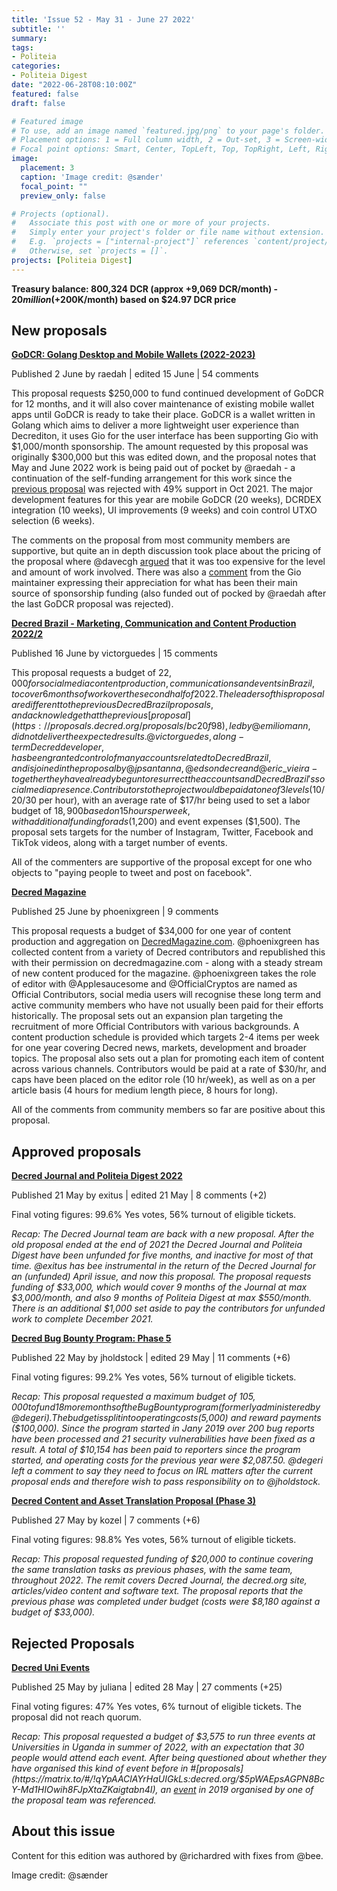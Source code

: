 ```yaml
---
title: 'Issue 52 - May 31 - June 27 2022'
subtitle: ''
summary: 
tags:
- Politeia
categories:
- Politeia Digest
date: "2022-06-28T08:10:00Z"
featured: false
draft: false

# Featured image
# To use, add an image named `featured.jpg/png` to your page's folder.
# Placement options: 1 = Full column width, 2 = Out-set, 3 = Screen-width
# Focal point options: Smart, Center, TopLeft, Top, TopRight, Left, Right, BottomLeft, Bottom, BottomRight
image:
  placement: 3
  caption: 'Image credit: @sænder'
  focal_point: ""
  preview_only: false

# Projects (optional).
#   Associate this post with one or more of your projects.
#   Simply enter your project's folder or file name without extension.
#   E.g. `projects = ["internal-project"]` references `content/project/deep-learning/index.md`.
#   Otherwise, set `projects = []`.
projects: [Politeia Digest]
---
```


**Treasury balance: 800,324 DCR (approx +9,069 DCR/month) - $20 million (+$200K/month) based on $24.97 DCR price**

## New proposals

**[GoDCR: Golang Desktop and Mobile Wallets (2022-2023)](https://proposals.decred.org/record/0ef42e5)**

Published 2 June by raedah | edited 15 June | 54 comments

This proposal requests $250,000 to fund continued development of GoDCR for 12 months, and it will also cover maintenance of existing mobile wallet apps until GoDCR is ready to take their place. GoDCR is a wallet written in Golang which aims to deliver a more lightweight user experience than Decrediton, it uses Gio for the user interface has been supporting Gio with $1,000/month sponsorship. The amount requested by this proposal was originally $300,000 but this was edited down, and the proposal notes that May and June 2022 work is being paid out of pocket by @raedah - a continuation of the self-funding arrangement for this work since the [previous proposal](https://proposals.decred.org/record/f7d9fc8) was rejected with 49% support in Oct 2021. The major development features for this year are mobile GoDCR (20 weeks), DCRDEX integration (10 weeks), UI improvements (9 weeks) and coin control UTXO selection (6 weeks).

The comments on the proposal from most community members are supportive, but quite an in depth discussion took place about the pricing of the proposal where @davecgh [argued](https://proposals.decred.org/record/0ef42e5/comments/10) that it was too expensive for the level and amount of work involved. There was also a [comment](https://proposals.decred.org/record/0ef42e5/comments/52) from the Gio maintainer expressing their appreciation for what has been their main source of sponsorship funding (also funded out of pocked by @raedah after the last GoDCR proposal was rejected).

**[Decred Brazil - Marketing, Communication and Content Production 2022/2](https://proposals.decred.org/record/7f1d013)**

Published 16 June by victorguedes | 15 comments

This proposal requests a budget of $22,000 for social media content production, communications and events in Brazil, to cover 6 months of work over the second half of 2022. The leaders of this proposal are different to the previous Decred Brazil proposals, and acknowledge that the previous [proposal](https://proposals.decred.org/proposals/bc20f98), led by @emiliomann, did not deliver the expected results. @victorguedes, a long-term Decred developer, has been granted control of many accounts related to Decred Brazil, and is joined in the proposal by @jpsantanna, @edsondecre and @eric\_vieira - together they have already begun to resurrect the accounts and Decred Brazil's social media presence. Contributors to the project would be paid at one of 3 levels ($10/20/30 per hour), with an average rate of $17/hr being used to set a labor budget of $18,900 based on 15 hours per week, with additional funding for ads ($1,200) and event expenses ($1,500). The proposal sets targets for the number of Instagram, Twitter, Facebook and TikTok videos, along with a target number of events.

All of the commenters are supportive of the proposal except for one who objects to "paying people to tweet and post on facebook".

**[Decred Magazine](https://proposals.decred.org/record/3bb2c7e)**

Published 25 June by phoenixgreen | 9 comments

This proposal requests a budget of $34,000 for one year of content production and aggregation on [DecredMagazine.com](https://www.decredmagazine.com/). @phoenixgreen has collected content from a variety of Decred contributors and republished this with their permission on decredmagazine.com - along with a steady stream of new content produced for the magazine. @phoenixgreen takes the role of editor with @Applesaucesome and @OfficialCryptos are named as Official Contributors, social media users will recognise these long term and active community members who have not usually been paid for their efforts historically. The proposal sets out an expansion plan targeting the recruitment of more Official Contributors with various backgrounds. A content production schedule is provided which targets 2-4 items per week for one year covering Decred news, markets, development and broader topics. The proposal also sets out a plan for promoting each item of content across various channels. Contributors would be paid at a rate of $30/hr, and caps have been placed on the editor role (10 hr/week), as well as on a per article basis (4 hours for medium length piece, 8 hours for long).

All of the comments from community members so far are positive about this proposal.

## Approved proposals

**[Decred Journal and Politeia Digest 2022](https://proposals.decred.org/record/4fdef29)**

Published 21 May by exitus | edited 21 May | 8 comments (+2)

Final voting figures: 99.6% Yes votes, 56% turnout of eligible tickets.

*Recap: The Decred Journal team are back with a new proposal. After the old proposal ended at the end of 2021 the Decred Journal and Politeia Digest have been unfunded for five months, and inactive for most of that time. @exitus has bee instrumental in the return of the Decred Journal for an (unfunded) April issue, and now this proposal. The proposal requests funding of $33,000, which would cover 9 months of the Journal at max $3,000/month, and also 9 months of Politeia Digest at max $550/month. There is an additional $1,000 set aside to pay the contributors for unfunded work to complete December 2021.*

**[Decred Bug Bounty Program: Phase 5](https://proposals.decred.org/record/da2f32d)**

Published 22 May by jholdstock | edited 29 May | 11 comments (+6)

Final voting figures: 99.2% Yes votes, 56% turnout of eligible tickets.

*Recap: This proposal requested a maximum budget of $105,000 to fund 18 more months of the Bug Bounty program (formerly administered by @degeri). The budget is split into operating costs ($5,000) and reward payments ($100,000). Since the program started in Jany 2019 over 200 bug reports have been processed and 21 security vulnerabilities have been fixed as a result. A total of $10,154 has been paid to reporters since the program started, and operating costs for the previous year were $2,087.50. @degeri left a comment to say they need to focus on IRL matters after the current proposal ends and therefore wish to pass responsibility on to @jholdstock.*

**[Decred Content and Asset Translation Proposal (Phase 3)](https://proposals.decred.org/record/7057e0b)**

Published 27 May by kozel | 7 comments (+6)

Final voting figures: 98.8% Yes votes, 56% turnout of eligible tickets.

*Recap: This proposal requested funding of $20,000 to continue covering the same translation tasks as previous phases, with the same team, throughout 2022. The remit covers Decred Journal, the decred.org site, articles/video content and software text. The proposal reports that the previous phase was completed under budget (costs were $8,180 against a budget of $33,000).*

## Rejected Proposals

**[Decred Uni Events](https://proposals.decred.org/record/6bdffcb)**

Published 25 May by juliana | edited 28 May | 27 comments (+25)

Final voting figures: 47% Yes votes, 6% turnout of eligible tickets. The proposal did not reach quorum.

*Recap: This proposal requested a budget of $3,575 to run three events at Universities in Uganda in summer of 2022, with an expectation that 30 people would attend each event. After being questioned about whether they have organised this kind of event before in #[proposals](https://matrix.to/#/!qYpAAClAYrHaUIGkLs:decred.org/$5pWAEpsAGPN8BcY-Md1HIOwih8FJpXtaZKaigtabn4I), an [event](https://github.com/decredcommunity/events/blob/master/reports/20191130-decred-meetup-kampala-uganda.md) in 2019 organised by one of the proposal team was referenced.*

## About this issue

Content for this edition was authored by @richardred with fixes from @bee.

Image credit: @sænder
